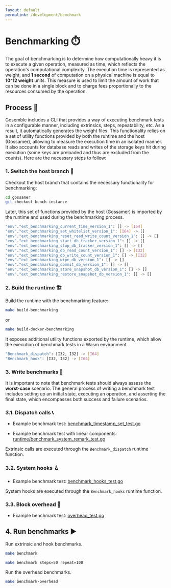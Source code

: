 ```yaml
---
layout: default
permalink: /development/benchmark
---
```


# Benchmarking ⏱️ 

The goal of benchmarking is to determine how computationally heavy it is to execute a given operation, measured as time, which reflects the operation's computational complexity. The execution time is represented as weight, and **1 second** of computation on a physical machine is equal to **10^12 weight** units. This measure is used to limit the amount of work that can be done in a single block and to charge fees proportionally to the resources consumed by the operation.

## Process 📌

Gosemble includes a CLI that provides a way of executing benchmark tests in a configurable manner, including extrinsics, steps, repeatability, etc. As a result, it automatically generates the weight files. This functionality relies on a set of utility functions provided by both the runtime and the host (Gossamer), allowing to measure the execution time in an isolated manner. It also accounts for database reads and writes of the storage keys hit during execution (some keys are preloaded and thus are excluded from the counts).
Here are the necessary steps to follow:

### 1. Switch the host branch 🔀

Checkout the host branch that contains the necessary functionality for benchmarking:

```bash
cd gossamer
git checkout bench-instance
```

Later, this set of functions provided by the host (Gossamer) is imported by the runtime and used during the benchmarking process.

```bash
"env"."ext_benchmarking_current_time_version_1": [] -> [I64]
"env"."ext_benchmarking_set_whitelist_version_1": [I64] -> []
"env"."ext_benchmarking_reset_read_write_count_version_1": [] -> []
"env"."ext_benchmarking_start_db_tracker_version_1": [] -> []
"env"."ext_benchmarking_stop_db_tracker_version_1": [] -> []
"env"."ext_benchmarking_db_read_count_version_1": [] -> [I32]
"env"."ext_benchmarking_db_write_count_version_1": [] -> [I32]
"env"."ext_benchmarking_wipe_db_version_1": [] -> []
"env"."ext_benchmarking_commit_db_version_1": [] -> []
"env"."ext_benchmarking_store_snapshot_db_version_1": [] -> []
"env"."ext_benchmarking_restore_snapshot_db_version_1": [] -> []
```

### 2. Build the runtime 🏗️

Build the runtime with the benchmarking feature:

```bash
make build-benchmarking
```
or
```bash
make build-docker-benchmarking
```

It exposes additional utility functions exported by the runtime, which allow the execution of benchmark tests in a Wasm environment.

```bash
"Benchmark_dispatch": [I32, I32] -> [I64]
"Benchmark_hook": [I32, I32] -> [I64]
```

### 3. Write benchmarks 📝

It is important to note that benchmark tests should always assess the **worst-case** scenario. The general process of writing a benchmark test includes setting up an initial state, executing an operation, and asserting the final state, which encompasses both success and failure scenarios.

### 3.1. Dispatch calls 📞

* Example benchmark test:
[benchmark_timestamp_set_test.go](https://github.com/LimeChain/gosemble/blob/develop/runtime/benchmark_timestamp_set_test.go)

* Example benchmark test with linear components:
[runtime/benchmark_system_remark_test.go](https://github.com/LimeChain/gosemble/blob/develop/runtime/benchmark_system_remark_test.go)

Extrinsic calls are executed through the `Benchmark_dispatch` runtime function.

### 3.2. System hooks 🪝

* Example benchmark test:
[benchmark_hooks_test.go](https://github.com/LimeChain/gosemble/blob/develop/runtime/benchmark_hooks_test.go)

System hooks are executed through the `Benchmark_hooks` runtime function.

### 3.3. Block overhead 🧊

* Example benchmark test:
[overhead_test.go](https://github.com/LimeChain/gosemble/blob/develop/benchmarking/overhead_test.go)

## 4. Run benchmarks ▶️

Run extrinsic and hook benchmarks.

```bash
make benchmark
```
```bash
make benchmark steps=50 repeat=100
```

Run the overhead benchmarks.

```bash
make benchmark-overhead
```